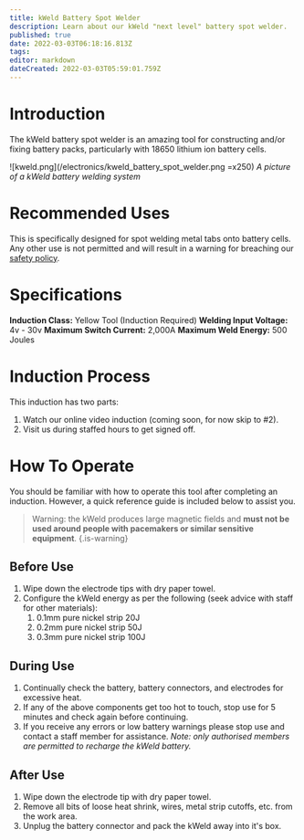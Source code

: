 ```yaml
---
title: kWeld Battery Spot Welder
description: Learn about our kWeld "next level" battery spot welder.
published: true
date: 2022-03-03T06:18:16.813Z
tags: 
editor: markdown
dateCreated: 2022-03-03T05:59:01.759Z
---
```


# Introduction
The kWeld battery spot welder is an amazing tool for constructing and/or fixing battery packs, particularly with 18650 lithium ion battery cells.

![kweld.png](/electronics/kweld_battery_spot_welder.png =x250)
*A picture of a kWeld battery welding system*

# Recommended Uses
This is specifically designed for spot welding metal tabs onto battery cells. Any other use is not permitted and will result in a warning for breaching our [safety policy](/policies/safety).

# Specifications
**Induction Class:** Yellow Tool (Induction Required)
**Welding Input Voltage:**	4v - 30v
**Maximum Switch Current:**	2,000A
**Maximum Weld Energy:**	500 Joules

# Induction Process
This induction has two parts:

1. Watch our online video induction (coming soon, for now skip to #2).
2. Visit us during staffed hours to get signed off.

# How To Operate
You should be familiar with how to operate this tool after completing an induction. However, a quick reference guide is included below to assist you.

> Warning: the kWeld produces large magnetic fields and **must not be used around people with pacemakers or similar sensitive equipment**.
{.is-warning}


## Before Use
1. Wipe down the electrode tips with dry paper towel.
2. Configure the kWeld energy as per the following (seek advice with staff for other materials):
	1. 0.1mm pure nickel strip	20J
	2. 0.2mm pure nickel strip	50J
	3. 0.3mm pure nickel strip	100J

## During Use
1. Continually check the battery, battery connectors, and electrodes for excessive heat.
2. If any of the above components get too hot to touch, stop use for 5 minutes and check again before continuing.
3. If you receive any errors or low battery warnings please stop use and contact a staff member for assistance. *Note: only authorised members are permitted to recharge the kWeld battery.*

## After Use
1. Wipe down the electrode tip with dry paper towel.
2. Remove all bits of loose heat shrink, wires, metal strip cutoffs, etc. from the work area.
3. Unplug the battery connector and pack the kWeld away into it's box.